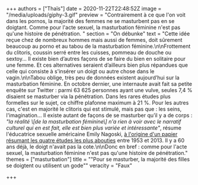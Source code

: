+++
authors = ["Thaïs"]
date = 2020-11-22T22:48:52Z
image = "/media/uploads/giphy-3.gif"
preview = "Contrairement à ce que l'on voit dans les pornos, la majorité des femmes ne se masturbent pas en se doigtant. Comme pour l'acte sexuel, la masturbation féminine n'est pas qu'une histoire de pénétration. "
section = "On débunke"
text = "Cette idée reçue chez de nombreux hommes mais aussi de femmes, doit sûrement beaucoup au porno et au tabou de la masturbation féminine.\n\nFrottement du clitoris, coussin serré entre les cuisses,  pommeau de douche ou sextoy... Il existe bien d’autres façons de se faire du bien en solitaire pour une femme. Et ces alternatives seraient d’ailleurs bien plus répandues que celle qui consiste à s'insérer un doigt ou autre chose dans le vagin.\n\nTabou oblige, très peu de données existent aujourd’hui sur la masturbation féminine. En octobre dernier, une internaute avait fait sa petite enquête sur Twitter : parmi 63&nbsp;625 personnes ayant une vulve, seules 7,4&nbsp;% disaient se masturber via la pénétration. Dans les rares études plus formelles sur le sujet, ce chiffre plafonne maximum à 21&nbsp;%.  Pour les autres cas, c'est en majorité le clitoris qui est stimulé, mais pas que : les seins, l'imagination... Il existe autant de façons de se masturber qu’il y a de corps : _\"la réalité \\[de la masturbation féminine\\] n'a rien à voir avec le narratif culturel qui en est fait, elle est bien plus variée et intéressante\"_, résume l'éducatrice sexuelle américaine Emily Nagoski, [à l'origine d'un papier résumant les quatre études les plus abouties](https://medium.com/@enagoski/what-60-years-of-research-says-about-womens-masturbation-f3b842343454) entre 1953 et 2013. Il y a 60 ans déjà, le doigt n'avait pas la cote.\n\nDonc en bref : comme pour l'acte sexuel, la masturbation féminine n'est pas qu'une histoire de pénétration."
themes = ["masturbation"]
title = "\"Pour se masturber, la majorité des filles<br />se doigtent ou utilisent un gode\""
veracity = "Faux"

+++
